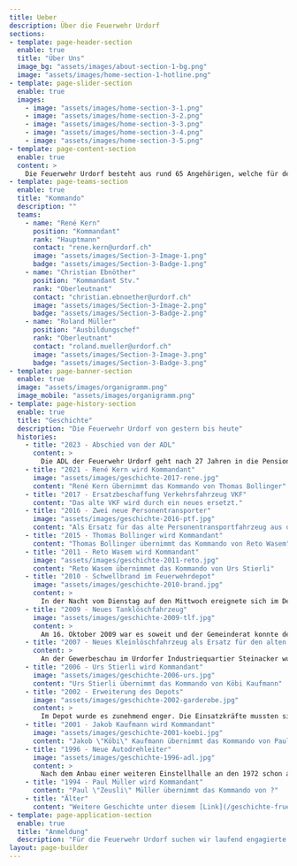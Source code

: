 ```yaml
---
title: Ueber
description: Über die Feuerwehr Urdorf
sections:
- template: page-header-section
  enable: true
  title: "Über Uns"
  image_bg: "assets/images/about-section-1-bg.png"
  image: "assets/images/home-section-1-hotline.png"
- template: page-slider-section
  enable: true
  images:
    - image: "assets/images/home-section-3-1.png"
    - image: "assets/images/home-section-3-2.png"
    - image: "assets/images/home-section-3-3.png"
    - image: "assets/images/home-section-3-4.png"
    - image: "assets/images/home-section-3-5.png"
- template: page-content-section
  enable: true
  content: >
    Die Feuerwehr Urdorf besteht aus rund 65 Angehörigen, welche für den Schutz und die Sicherheit der Gemeinde Urdorf rund um die Uhr zur Verfügung steht.
- template: page-teams-section
  enable: true
  title: "Kommando"
  description: ""
  teams:
    - name: "René Kern"
      position: "Kommandant"
      rank: "Hauptmann"
      contact: "rene.kern@urdorf.ch"
      image: "assets/images/Section-3-Image-1.png"
      badge: "assets/images/Section-3-Badge-1.png"
    - name: "Christian Ebnöther"
      position: "Kommandant Stv."
      rank: "Oberleutnant"
      contact: "christian.ebnoether@urdorf.ch"
      image: "assets/images/Section-3-Image-2.png"
      badge: "assets/images/Section-3-Badge-2.png"
    - name: "Roland Müller"
      position: "Ausbildungschef"
      rank: "Oberleutnant"
      contact: "roland.mueller@urdorf.ch"
      image: "assets/images/Section-3-Image-3.png"
      badge: "assets/images/Section-3-Badge-3.png"
- template: page-banner-section
  enable: true
  image: "assets/images/organigramm.png"
  image_mobile: "assets/images/organigramm.png"
- template: page-history-section
  enable: true
  title: "Geschichte"
  description: "Die Feuerwehr Urdorf von gestern bis heute"
  histories:
    - title: "2023 - Abschied von der ADL"
      content: >
        Die ADL der Feuerwehr Urdorf geht nach 27 Jahren in die Pension. Aufgrund eines Entscheides der GVZ wird die Feuerwehr Urdorf in Zukunft keine eigene ADL mehr haben.
    - title: "2021 - René Kern wird Kommandant"
      image: "assets/images/geschichte-2017-rene.jpg"
      content: "René Kern übernimmt das Kommando von Thomas Bollinger"
    - title: "2017 - Ersatzbeschaffung Verkehrsfahrzeug VKF"
      content: "Das alte VKF wird durch ein neues ersetzt."
    - title: "2016 - Zwei neue Personentransporter"
      image: "assets/images/geschichte-2016-ptf.jpg"
      content: "Als Ersatz für das alte Personentransportfahrzeug aus dem Jahre 1992 und das Mehrzweckfahrzeug."
    - title: "2015 - Thomas Bollinger wird Kommandant"
      content: "Thomas Bollinger übernimmt das Kommando von Reto Wasem"
    - title: "2011 - Reto Wasem wird Kommandant"
      image: "assets/images/geschichte-2011-reto.jpg"
      content: "Reto Wasem übernimmet das Kommando von Urs Stierli"
    - title: "2010 - Schwellbrand im Feuerwehrdepot"
      image: "assets/images/geschichte-2010-brand.jpg"
      content: >
        In der Nacht vom Dienstag auf den Mittwoch ereignete sich im Depot der Feuerwehr Urdorf ein Brandfall. Aufgrund eines technischen Defektes entwickelte sich im Boilerraum ein Schwellbrand. Obwohl sich das Feuer nicht weiter ausbreitete, entstand aufgrund der starken Rauch- und Russentwicklung am Feuerwehrdepot ein erheblicher Sachschaden. Überdies wurden die Fahrzeuge sowie die übrigen Geräte und die gesamte Mannschaftsausrüstung stark verschmutzt.
    - title: "2009 - Neues Tanklöschfahrzeug"
      image: "assets/images/geschichte-2009-tlf.jpg"
      content: >
        Am 16. Oktober 2009 war es soweit und der Gemeinderat konnte der Feuerwehr Urdorf das fertig gestellte Tanklöschfahrzeug übergeben. Damit kann die Einsatzbereitschaft und die Sicherheit der Bevölkerung in Urdorf weiterhin uneingeschränkt gewährleistet werden.
    - title: "2007 - Neues Kleinlöschfahrzeug als Ersatz für den alten Iveco"
      content: >
        An der Gewerbeschau im Urdorfer Industriequartier Steinacker wurde das neue Ersteinsatzfahrzeug der Bevölkerung vorgestellt. Nach der Einfahrt mit Blaulicht und Horn wurde das Fahrzeug von Gemeidepräsident Werner Gutknecht an den Kommandanten Urs Stierli mit einem überdimensionalen Schlüssel symbolisch übergeben. Die Bevölkerung hatte die möglichkeit das Fahrzeug anzufassen und auch darin Platz zunehmen.
    - title: "2006 - Urs Stierli wird Kommandant"
      image: "assets/images/geschichte-2006-urs.jpg"
      content: "Urs Stierli übernimmt das Kommando von Köbi Kaufmann"
    - title: "2002 - Erweiterung des Depots"
      image: "assets/images/geschichte-2002-garderobe.jpg"
      content: >
        Im Depot wurde es zunehmend enger. Die Einsatzkräfte mussten sich neben wegfahrenden und zur abfahrt bereiten Fahrzeugen umziehen. Der realisierte Erweiterungsbau an der Rückseite des bestehenden Feuerwehrgebäudes ermöglichte zeitgemässe Verhältnisse für die moderne Feuerwehr. Er bietet Garderobenplätze für 70 Mann, Duschen und sanitäre Anlagen.
    - title: "2001 - Jakob Kaufmann wird Kommandant"
      image: "assets/images/geschichte-2001-koebi.jpg"
      content: "Jakob \"Köbi\" Kaufmann übernimmt das Kommando von Paul Müller"
    - title: "1996 - Neue Autodrehleiter"
      image: "assets/images/geschichte-1996-adl.jpg"
      content: >
        Nach dem Anbau einer weiteren Einstellhalle an den 1972 schon angebauten Einstellplätzen, wurde die Autodrehleiter, welche auf dem technisch neusten Stand ist im Mai 1997 mit einem grossen Fest eigeweiht.
    - title: "1994 - Paul Müller wird Kommandant"
      content: "Paul \"Zeusli\" Müller übernimmt das Kommando von ?"
    - title: "Älter"
      content: "Weitere Geschichte unter diesem [Link](/geschichte-frueher)"
- template: page-application-section
  enable: true
  title: "Anmeldung"
  description: "Für die Feuerwehr Urdorf suchen wir laufend engagierte und begeisterte Einwohnerinnen und Einwohner von Urdorf, die daran interessiert sind, anderen Menschen zu helfen."
layout: page-builder
---
```

